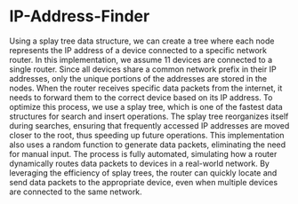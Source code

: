 # IP-Address-Finder
Using a splay tree data structure, we can create a tree where each node represents the IP address of a device connected to a specific network router. In this implementation, we assume 11 devices are connected to a single router. Since all devices share a common network prefix in their IP addresses, only the unique portions of the addresses are stored in the nodes.
When the router receives specific data packets from the internet, it needs to forward them to the correct device based on its IP address. To optimize this process, we use a splay tree, which is one of the fastest data structures for search and insert operations. The splay tree reorganizes itself during searches, ensuring that frequently accessed IP addresses are moved closer to the root, thus speeding up future operations.
This implementation also uses a random function to generate data packets, eliminating the need for manual input. The process is fully automated, simulating how a router dynamically routes data packets to devices in a real-world network. By leveraging the efficiency of splay trees, the router can quickly locate and send data packets to the appropriate device, even when multiple devices are connected to the same network.
